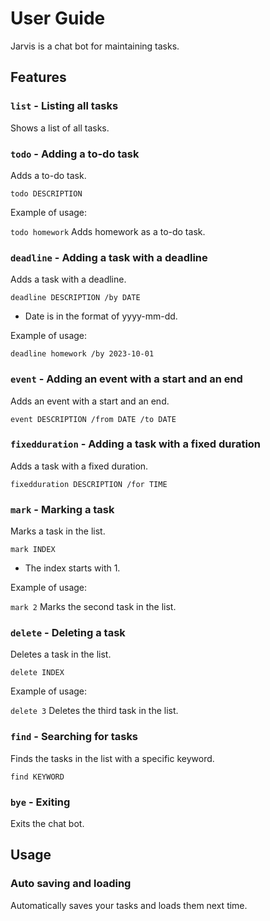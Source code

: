 # User Guide
Jarvis is a chat bot for maintaining tasks.

## Features

### `list` - Listing all tasks

Shows a list of all tasks.

### `todo` - Adding a to-do task

Adds a to-do task.

`todo DESCRIPTION`

Example of usage:

`todo homework` Adds homework as a to-do task.

### `deadline` - Adding a task with a deadline

Adds a task with a deadline.

`deadline DESCRIPTION /by DATE`

+ Date is in the format of yyyy-mm-dd.

Example of usage:

`deadline homework /by 2023-10-01`

### `event` - Adding an event with a start and an end

Adds an event with a start and an end.

`event DESCRIPTION /from DATE /to DATE`

### `fixedduration` - Adding a task with a fixed duration

Adds a task with a fixed duration.

`fixedduration DESCRIPTION /for TIME`

### `mark` - Marking a task

Marks a task in the list.

`mark INDEX`

+ The index starts with 1.

Example of usage:

`mark 2` Marks the second task in the list.


### `delete` - Deleting a task

Deletes a task in the list.

`delete INDEX`

Example of usage:

`delete 3` Deletes the third task in the list.


### `find` - Searching for tasks

Finds the tasks in the list with a specific keyword.

`find KEYWORD`

### `bye` - Exiting

Exits the chat bot.

## Usage

### Auto saving and loading

Automatically saves your tasks and loads them next time.